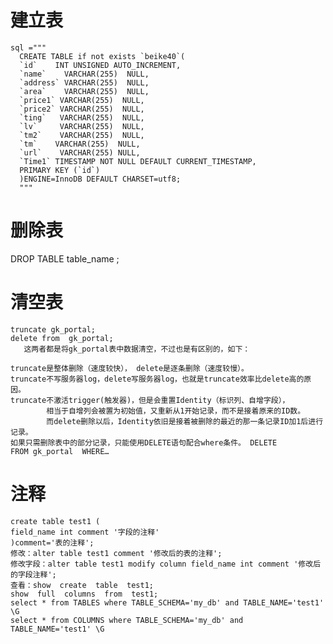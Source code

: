 # 建立表
    sql ="""
      CREATE TABLE if not exists `beike40`(
      `id`    INT UNSIGNED AUTO_INCREMENT,
      `name`    VARCHAR(255)  NULL,
      `address` VARCHAR(255)  NULL,
      `area`    VARCHAR(255)  NULL,
      `price1` VARCHAR(255)  NULL,
      `price2` VARCHAR(255)  NULL,
      `ting`   VARCHAR(255)  NULL,
      `lv`     VARCHAR(255)  NULL,
      `tm2`    VARCHAR(255)  NULL,
      `tm`    VARCHAR(255)  NULL,
      `url`    VARCHAR(255) NULL,
      `Time1` TIMESTAMP NOT NULL DEFAULT CURRENT_TIMESTAMP,
      PRIMARY KEY (`id`)
      )ENGINE=InnoDB DEFAULT CHARSET=utf8;
      """
# 删除表
DROP TABLE table_name ;
# 清空表
    truncate gk_portal;  
    delete from  gk_portal;
       这两者都是将gk_portal表中数据清空，不过也是有区别的，如下：
    
    truncate是整体删除（速度较快）， delete是逐条删除（速度较慢）。
    truncate不写服务器log，delete写服务器log，也就是truncate效率比delete高的原因。
    truncate不激活trigger(触发器)，但是会重置Identity（标识列、自增字段），
            相当于自增列会被置为初始值，又重新从1开始记录，而不是接着原来的ID数。
            而delete删除以后，Identity依旧是接着被删除的最近的那一条记录ID加1后进行记录。
    如果只需删除表中的部分记录，只能使用DELETE语句配合where条件。 DELETE FROM gk_portal  WHERE…
# 注释
    create table test1 ( 
    field_name int comment '字段的注释' 
    )comment='表的注释'; 
    修改：alter table test1 comment '修改后的表的注释';
    修改字段：alter table test1 modify column field_name int comment '修改后的字段注释'; 
    查看：show  create  table  test1;
    show  full  columns  from  test1;
    select * from TABLES where TABLE_SCHEMA='my_db' and TABLE_NAME='test1' \G
    select * from COLUMNS where TABLE_SCHEMA='my_db' and TABLE_NAME='test1' \G
